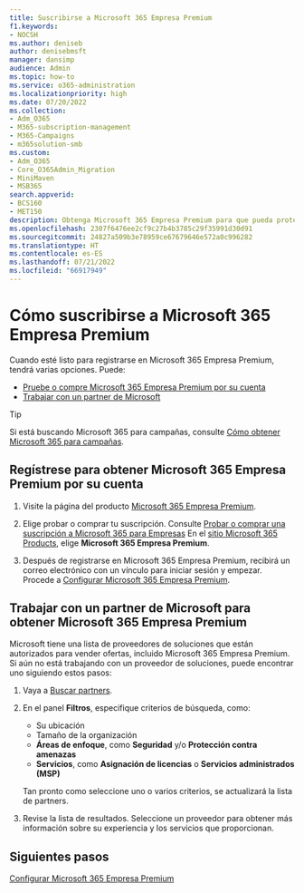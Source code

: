 ```yaml
---
title: Suscribirse a Microsoft 365 Empresa Premium
f1.keywords:
- NOCSH
ms.author: deniseb
author: denisebmsft
manager: dansimp
audience: Admin
ms.topic: how-to
ms.service: o365-administration
ms.localizationpriority: high
ms.date: 07/20/2022
ms.collection:
- Adm_O365
- M365-subscription-management
- M365-Campaigns
- m365solution-smb
ms.custom:
- Adm_O365
- Core_O365Admin_Migration
- MiniMaven
- MSB365
search.appverid:
- BCS160
- MET150
description: Obtenga Microsoft 365 Empresa Premium para que pueda proteger su empresa de amenazas de ciberseguridad a dispositivos, correo electrónico, datos y comunicaciones.
ms.openlocfilehash: 2307f6476ee2cf9c27b4b3785c29f35991d30d91
ms.sourcegitcommit: 24827a509b3e78959ce67679646e572a0c996282
ms.translationtype: HT
ms.contentlocale: es-ES
ms.lasthandoff: 07/21/2022
ms.locfileid: "66917949"
---
```

# <a name="how-to-sign-up-for-microsoft-365-business-premium"></a>Cómo suscribirse a Microsoft 365 Empresa Premium

Cuando esté listo para registrarse en Microsoft 365 Empresa Premium, tendrá varias opciones. Puede:

- [Pruebe o compre Microsoft 365 Empresa Premium por su cuenta](#sign-up-for-microsoft-365-business-premium-on-your-own)
- [Trabajar con un partner de Microsoft](#work-with-a-microsoft-partner-to-get-microsoft-365-business-premium)

> [!TIP]
> Si está buscando Microsoft 365 para campañas, consulte [Cómo obtener Microsoft 365 para campañas](get-microsoft-365-campaigns.md).

## <a name="sign-up-for-microsoft-365-business-premium-on-your-own"></a>Regístrese para obtener Microsoft 365 Empresa Premium por su cuenta

1. Visite la página del producto [Microsoft 365 Empresa Premium](https://www.microsoft.com/en-us/microsoft-365/business/microsoft-365-business-premium?activetab=pivot%3aoverviewtab).

2. Elige probar o comprar tu suscripción. Consulte [Probar o comprar una suscripción a Microsoft 365 para Empresas](../commerce/try-or-buy-microsoft-365.md) En el [sitio Microsoft 365 Products](https://www.aka.ms/office365signup), elige **Microsoft 365 Empresa Premium**.

3. Después de registrarse en Microsoft 365 Empresa Premium, recibirá un correo electrónico con un vínculo para iniciar sesión y empezar. Procede a [Configurar Microsoft 365 Empresa Premium](m365bp-setup.md).

## <a name="work-with-a-microsoft-partner-to-get-microsoft-365-business-premium"></a>Trabajar con un partner de Microsoft para obtener Microsoft 365 Empresa Premium

Microsoft tiene una lista de proveedores de soluciones que están autorizados para vender ofertas, incluido Microsoft 365 Empresa Premium. Si aún no está trabajando con un proveedor de soluciones, puede encontrar uno siguiendo estos pasos: 

1. Vaya a [Buscar partners](https://appsource.microsoft.com/marketplace/partner-dir).

2. En el panel **Filtros**, especifique criterios de búsqueda, como:

   - Su ubicación
   - Tamaño de la organización
   - **Áreas de enfoque**, como **Seguridad** y/o **Protección contra amenazas** 
   - **Servicios**, como **Asignación de licencias** o **Servicios administrados (MSP)**

   Tan pronto como seleccione uno o varios criterios, se actualizará la lista de partners.

3. Revise la lista de resultados. Seleccione un proveedor para obtener más información sobre su experiencia y los servicios que proporcionan.

## <a name="next-steps"></a>Siguientes pasos

[Configurar Microsoft 365 Empresa Premium](m365bp-setup.md)